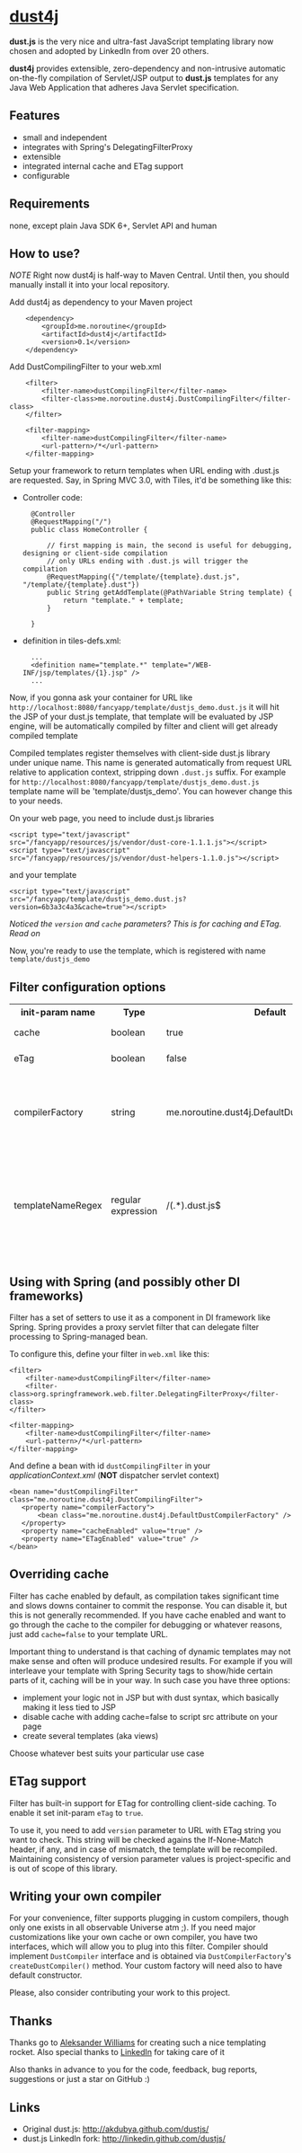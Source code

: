 [dust4j](http://dust4j.noroutine.me/)
======

**dust.js** is the very nice and ultra-fast JavaScript templating library now chosen and adopted by LinkedIn from over 20 others.

**dust4j** provides extensible, zero-dependency and non-intrusive automatic on-the-fly compilation of Servlet/JSP output to **dust.js** templates for any Java Web Application that adheres Java Servlet specification.

Features
--------

* small and independent
* integrates with Spring's DelegatingFilterProxy
* extensible
* integrated internal cache and ETag support
* configurable

Requirements
------------
none, except plain Java SDK 6+, Servlet API and human

How to use?
-----------

_NOTE_ Right now dust4j is half-way to Maven Central. Until then, you should manually install it into your local repository.

Add dust4j as dependency to your Maven project

        <dependency>
            <groupId>me.noroutine</groupId>
            <artifactId>dust4j</artifactId>
            <version>0.1</version>
        </dependency>

Add DustCompilingFilter to your web.xml

        <filter>
            <filter-name>dustCompilingFilter</filter-name>
            <filter-class>me.noroutine.dust4j.DustCompilingFilter</filter-class>
        </filter>

        <filter-mapping>
            <filter-name>dustCompilingFilter</filter-name>
            <url-pattern>/*</url-pattern>
        </filter-mapping>

Setup your framework to return templates when URL ending with .dust.js are requested. Say, in Spring MVC 3.0, with Tiles, it'd be something like this:

* Controller code:

        @Controller
        @RequestMapping("/")
        public class HomeController {

            // first mapping is main, the second is useful for debugging, designing or client-side compilation
            // only URLs ending with .dust.js will trigger the compilation
            @RequestMapping({"/template/{template}.dust.js", "/template/{template}.dust"})
            public String getAddTemplate(@PathVariable String template) {
                return "template." + template;
            }

        }

* definition in tiles-defs.xml:

        ...
        <definition name="template.*" template="/WEB-INF/jsp/templates/{1}.jsp" />
        ...

Now, if you gonna ask your container for URL like `http://localhost:8080/fancyapp/template/dustjs_demo.dust.js` it will hit the JSP of your dust.js template, that template will be evaluated by JSP engine, will be automatically compiled by filter and client will get already compiled template

Compiled templates register themselves with client-side dust.js library under unique name.
This name is generated automatically from request URL relative to application context, stripping down `.dust.js` suffix.
For example for `http://localhost:8080/fancyapp/template/dustjs_demo.dust.js` template name will be 'template/dustjs_demo'.
You can however change this to your needs.

On your web page, you need to include dust.js libraries

    <script type="text/javascript" src="/fancyapp/resources/js/vendor/dust-core-1.1.1.js"></script>
    <script type="text/javascript" src="/fancyapp/resources/js/vendor/dust-helpers-1.1.0.js"></script>

and your template

    <script type="text/javascript" src="/fancyapp/template/dustjs_demo.dust.js?version=6b3a3c4a3&cache=true"></script>

_Noticed the `version` and `cache` parameters? This is for caching and ETag. Read on_

Now, you're ready to use the template, which is registered with name `template/dustjs_demo`


Filter configuration options
----------------------------

<table>
<thead>
<th>init-param name</th>
<th>Type</th>
<th>Default</th>
<th>Description</th>
<tr>
<td>cache</td><td>boolean</td><td>true</td><td>Enable/disable internal cache</td>
</tr>
<tr>
<td>eTag</td><td>boolean</td><td>false</td><td>Enable/disable ETag support</td>
</tr>
<tr>
<td>compilerFactory</td><td>string</td><td>me.noroutine.dust4j.DefaultDustCompilerFactory</td><td>Canonical name of factory for obtaining DustCompiler instance. Should implement DustCompilerFactory interface</td>
</tr>
<tr>
<td>templateNameRegex</td><td>regular expression</td><td>/(.*).dust.js$</td><td>Regex to apply to relative part of requests to generate template names. Should contain one and only matching group that will be used to infer template name
</tr>
</table>

Using with Spring (and possibly other DI frameworks)
----------------------------------------------------

Filter has a set of setters to use it as a component in DI framework like Spring.
Spring provides a proxy servlet filter that can delegate filter processing to Spring-managed bean.

To configure this, define your filter in `web.xml` like this:

    <filter>
        <filter-name>dustCompilingFilter</filter-name>
        <filter-class>org.springframework.web.filter.DelegatingFilterProxy</filter-class>
    </filter>

    <filter-mapping>
        <filter-name>dustCompilingFilter</filter-name>
        <url-pattern>/*</url-pattern>
    </filter-mapping>

And define a bean with id `dustCompilingFilter` in your _applicationContext.xml_ (**NOT** dispatcher servlet context)

    <bean name="dustCompilingFilter" class="me.noroutine.dust4j.DustCompilingFilter">
       <property name="compilerFactory">
           <bean class="me.noroutine.dust4j.DefaultDustCompilerFactory" />
       </property>
       <property name="cacheEnabled" value="true" />
       <property name="ETagEnabled" value="true" />
    </bean>
 
Overriding cache
----------------

Filter has cache enabled by default, as compilation takes significant time and slows downs container to commit the response. You can disable it, but this is not generally recommended.
If you have cache enabled and want to go through the cache to the compiler for debugging or whatever reasons, just add `cache=false` to your template URL.

Important thing to understand is that caching of dynamic templates may not make sense and often will produce undesired results.
For example if you will interleave your template with Spring Security tags to show/hide certain parts of it, caching will be in your way. In such case you have three options: 
* implement your logic not in JSP but with dust syntax, which basically making it less tied to JSP
* disable cache with adding cache=false to script src attribute on your page
* create several templates (aka views)

Choose whatever best suits your particular use case

ETag support
------------

Filter has built-in support for ETag for controlling client-side caching. To enable it set init-param `eTag` to `true`. 

To use it, you need to add `version` parameter to URL with ETag string you want to check. This string will be checked agains the If-None-Match header, if any, and in case of mismatch, the template will be recompiled.
Maintaining consistency of version parameter values is project-specific and is out of scope of this library.

Writing your own compiler
-------------------------

For your convenience, filter supports plugging in custom compilers, though only one exists in all observable Universe atm ;). If you need major customizations like your own cache or own compiler, you have two interfaces, which will allow you to plug into this filter.
Compiler should implement `DustCompiler` interface and is obtained via `DustCompilerFactory`'s `createDustCompiler()` method. Your custom factory will need also to have default constructor.

Please, also consider contributing your work to this project.

Thanks
------

Thanks go to [Aleksander Williams](https://github.com/akdubya) for creating such a nice templating rocket.
Also special thanks to [LinkedIn](http://linkedin.com/) for taking care of it

Also thanks in advance to you for the code, feedback, bug reports, suggestions or just a star on GitHub :)

Links
-----

* Original dust.js: http://akdubya.github.com/dustjs/
* dust.js LinkedIn fork: http://linkedin.github.com/dustjs/
